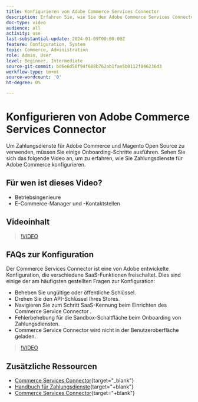 ```yaml
---
title: Konfigurieren von Adobe Commerce Services Connector
description: Erfahren Sie, wie Sie den Adobe Commerce Services Connector für die Verwendung mit Commerce SaaS-Produkten konfigurieren und wie Sie allgemeine Probleme beheben können.
doc-type: video
audience: all
activity: use
last-substantial-update: 2024-01-09T00:00:00Z
feature: Configuration, System
topic: Commerce, Administration
role: Admin, User
level: Beginner, Intermediate
source-git-commit: bd6e6d50f94f688b762ab1fae5b0112f046236d3
workflow-type: tm+mt
source-wordcount: '0'
ht-degree: 0%

---
```


# Konfigurieren von Adobe Commerce Services Connector

Um Zahlungsdienste für Adobe Commerce und Magento Open Source zu verwenden, müssen Sie einige Onboarding-Schritte ausführen. Sehen Sie sich das folgende Video an, um zu erfahren, wie Sie Zahlungsdienste für Adobe Commerce konfigurieren.

## Für wen ist dieses Video?

- Betriebsingenieure
- E-Commerce-Manager und -Kontaktstellen

## Videoinhalt

>[!VIDEO](https://video.tv.adobe.com/v/3425957?learn=on)

## FAQs zur Konfiguration

Der Commerce Services Connector ist eine von Adobe entwickelte Konfiguration, die verschiedene SaaS-Funktionen freischaltet. Dies sind einige der am häufigsten gestellten Fragen zur Konfiguration:

- Beheben Sie ungültige oder öffentliche Schlüssel.
- Drehen Sie den API-Schlüssel Ihres Stores.
- Navigieren Sie zum Schritt SaaS-Kennung beim Einrichten des Commerce Service Connector .
- Fehlerbehebung für die Sandbox-Schaltfläche beim Onboarding von Zahlungsdiensten.
- Commerce Service Connector wird nicht in der Benutzeroberfläche geladen.

>[!VIDEO](https://video.tv.adobe.com/v/3425959?learn=on)

## Zusätzliche Ressourcen

- [Commerce Services Connector](https://experienceleague.adobe.com/docs/commerce-merchant-services/user-guides/integration-services/saas.html){target="_blank"}
- [Handbuch für Zahlungsdienste](https://experienceleague.adobe.com/docs/commerce-merchant-services/payment-services/guide-overview.html){target="+blank"}
- [Commerce Services Connector](https://experienceleague.adobe.com/docs/commerce-merchant-services/user-guides/integration-services/saas.html){target="+blank"}

